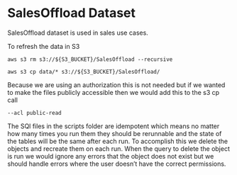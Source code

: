 SalesOffload Dataset
====================

SalesOffload dataset is used in sales use cases.

To refresh the data in S3

```
aws s3 rm s3://${S3_BUCKET}/SalesOffload --recursive   

aws s3 cp data/* s3://${S3_BUCKET}/SalesOffload/ 
```

Because we are using an authorization this is not needed but if we wanted to make the files publicly accessible then we would add this to the s3 cp call

```
--acl public-read    
```

The SQl files in the scripts folder are idempotent which means no matter how many times you run them they should be rerunnable and the state of the tables will be the same after each run. To accomplish this we delete the objects and recreate them on each run. When the query to delete the object is run we would ignore any errors that the object does not exist but we should handle errors where the user doesn’t have the correct permissions.
